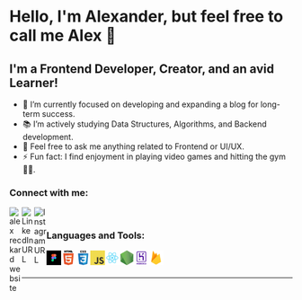 # Hello, I'm Alexander, but feel free to call me Alex 👋

## I'm a Frontend Developer, Creator, and an avid Learner!

- 🚀 I’m currently focused on developing and expanding a blog for long-term success.
- 📚 I’m actively studying Data Structures, Algorithms, and Backend development.
- 💬 Feel free to ask me anything related to Frontend or UI/UX.
- ⚡ Fun fact: I find enjoyment in playing video games and hitting the gym 💪🏻.

### Connect with me:

[<img align="left" alt="alex reckard website" width="22px" src="https://alexreckard.com/images/icon.png" />][website]
[<img align="left" alt="LinkedIn URL" width="22px" src="https://upload.wikimedia.org/wikipedia/commons/thumb/c/ca/LinkedIn_logo_initials.png/800px-LinkedIn_logo_initials.png" />][linkedin]
[<img align="left" alt="Instagram URL" width="22px" src="https://upload.wikimedia.org/wikipedia/commons/thumb/e/e7/Instagram_logo_2016.svg/2048px-Instagram_logo_2016.svg.png" />][instagram]

<br />

### Languages and Tools:
<img align="left" alt="FIGMA" width="26px" src="https://raw.githubusercontent.com/github/explore/main/topics/figma/figma.png" />
<img align="left" alt="HTML5" width="26px" src="https://raw.githubusercontent.com/github/explore/main/topics/html/html.png" />
<img align="left" alt="CSS3" width="26px" src="https://raw.githubusercontent.com/github/explore/main/topics/css/css.png" />
<img align="left" alt="JavaScript" width="26px" src="https://raw.githubusercontent.com/github/explore/main/topics/javascript/javascript.png" />
<img align="left" alt="React" width="26px" src="https://raw.githubusercontent.com/github/explore/main/topics/react/react.png" />
<img align="left" alt="Node.js" width="26px" src="https://raw.githubusercontent.com/github/explore/main/topics/nodejs/nodejs.png" />
<img align="left" alt="heroku" width="26px" src="https://raw.githubusercontent.com/github/explore/main/topics/heroku/heroku.png" />
<img align="left" alt="firebase" width="26px" src="https://raw.githubusercontent.com/github/explore/main/topics/firebase/firebase.png" />

<br />
<br />

---

[website]: https://alexreckard.com
[instagram]: https://www.instagram.com/alex_reckard
[linkedin]: https://www.linkedin.com/in/alexreckard
